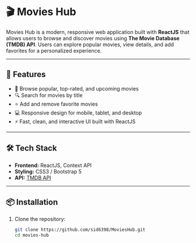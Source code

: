 # 🎬 Movies Hub

Movies Hub is a modern, responsive web application built with **ReactJS** that allows users to browse and discover movies using **The Movie Database (TMDB) API**. Users can explore popular movies, view details, and add favorites for a personalized experience.

---

## 🚀 Features

- 🎥 Browse popular, top-rated, and upcoming movies
- 🔍 Search for movies by title
- ⭐ Add and remove favorite movies
- 💻 Responsive design for mobile, tablet, and desktop
- ⚡ Fast, clean, and interactive UI built with ReactJS

---

## 🛠️ Tech Stack

- **Frontend:** ReactJS, Context API
- **Styling:** CSS3 / Bootstrap 5
- **API:** [TMDB API](https://www.themoviedb.org/documentation/api)

---

## 📦 Installation

1. Clone the repository:

   ```bash
   git clone https://github.com/sid6398/MoviesHub.git
   cd movies-hub
